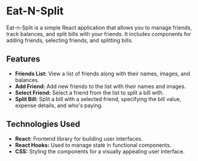 # Eat-N-Split   
Eat-n-Split is a simple React application that allows you to manage friends, track balances, and split bills with your friends. It includes components for adding friends, selecting friends, and splitting bills.   
## Features  
+ **Friends List:** View a list of friends along with their names, images, and balances.
+ **Add Friend:** Add new friends to the list with their names and images.
+ **Select Friend:** Select a friend from the list to split a bill with.
+ **Split Bill:** Split a bill with a selected friend, specifying the bill value, expense details, and who's paying.

## Technologies Used
  + **React:** Frontend library for building user interfaces.
  + **React Hooks:** Used to manage state in functional components.
  + **CSS:** Styling the components for a visually appealing user interface.
